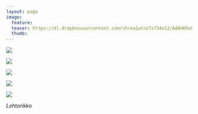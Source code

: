 ```yaml
---
layout: page
image:
  feature:
  teaser: https://dl.dropboxusercontent.com/sh/ea1wtnz7z734o12/AAAHH5ekSsdxDa-mieTr_RoHa/luontokuvat/kes%C3%A4/6/DS25547-245px.jpg
  thumb:
---
```


[![](https://dl.dropboxusercontent.com/sh/ea1wtnz7z734o12/AADWBO2pOJuptddv7DJXGfMNa/luontokuvat/kes%C3%A4/6/DS25535-800px.jpg)](https://dl.dropboxusercontent.com/sh/ea1wtnz7z734o12/AACvVLAn9rJkOPm6kzu9PHYca/luontokuvat/kes%C3%A4/6/DS25535.jpg)

[![](https://dl.dropboxusercontent.com/sh/ea1wtnz7z734o12/AABbkqmAGbCEcuNThA4Qidfya/luontokuvat/kes%C3%A4/6/DS25544-800px.jpg)](https://dl.dropboxusercontent.com/sh/ea1wtnz7z734o12/AAAriQX1PlMICDPww1sBuRCna/luontokuvat/kes%C3%A4/6/DS25544.jpg)

[![](https://dl.dropboxusercontent.com/sh/ea1wtnz7z734o12/AACk77QjitsdlHT9HWVtaSFha/luontokuvat/kes%C3%A4/6/DS25547-800px.jpg)](https://dl.dropboxusercontent.com/sh/ea1wtnz7z734o12/AABY1CiGxZTkICsABJIWLZVxa/luontokuvat/kes%C3%A4/6/DS25547.jpg)

[![](https://dl.dropboxusercontent.com/sh/ea1wtnz7z734o12/AACQK4uJusnh2Ns2kO611DTia/luontokuvat/kes%C3%A4/6/DS25551-800px.jpg)](https://dl.dropboxusercontent.com/sh/ea1wtnz7z734o12/AAAedrHCfixeCI7JzqjZbTiUa/luontokuvat/kes%C3%A4/6/DS25551.jpg)

[![](https://dl.dropboxusercontent.com/sh/ea1wtnz7z734o12/AADCZ8B-oZznNfb55eN2-zfpa/luontokuvat/kes%C3%A4/6/DS25556-800px.jpg)](https://dl.dropboxusercontent.com/sh/ea1wtnz7z734o12/AADwr9fsWHl7eGhHlIhDj9CFa/luontokuvat/kes%C3%A4/6/DS25556.jpg)

*Lehtorikko*
